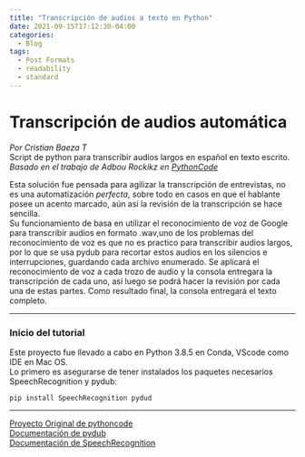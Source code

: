 ```yaml
---
title: "Transcripción de audios a texto en Python"
date: 2021-09-15T17:12:30-04:00
categories:
  - Blog
tags:
  - Post Formats
  - readability
  - standard
---
```

# Transcripción de audios automática  
_Por Cristian Baeza T_  
Script de python para transcribir audios largos en español en texto escrito.  
_Basado_ _en_ _el_ _trabajo_ _de_ _Adbou_ _Rockikz_ _en_ _[PythonCode](thepythoncode.com)_

Esta solución fue pensada para agilizar la transcripción de entrevistas, no es una automatización _perfecta_, sobre todo en casos en que el hablante posee un acento marcado, aún así la revisión de la transcripción se hace sencilla.  
Su funcionamiento de basa en utilizar el reconocimiento de voz de Google para transcribir audios en formato .wav,uno de los problemas del reconocimiento de voz es que no es practico para transcribir audios largos, por lo que se usa pydub para recortar estos audios en los silencios e interrupciones, guardando cada archivo enumerado. 
Se aplicará el reconocimiento de voz a cada trozo de audio y la consola entregara la transcripción de cada uno, así luego se podrá hacer la revisión por cada una de estas partes. Como resultado final, la consola entregará el texto completo.  
___
### Inicio del tutorial
Este proyecto fue llevado a cabo en Python 3.8.5 en Conda, VScode como IDE en Mac OS.  
Lo primero es asegurarse de tener instalados los paquetes necesarios SpeechRecognition y pydub:  
```
pip install SpeechRecognition pydud   
```


___  
[Proyecto Original de pythoncode](https://www.thepythoncode.com/article/using-speech-recognition-to-convert-speech-to-text-python)  
[Documentación de pydub](https://pypi.org/project/pydub/)  
[Documentación de SpeechRecognition](https://pypi.org/project/SpeechRecognition/)
